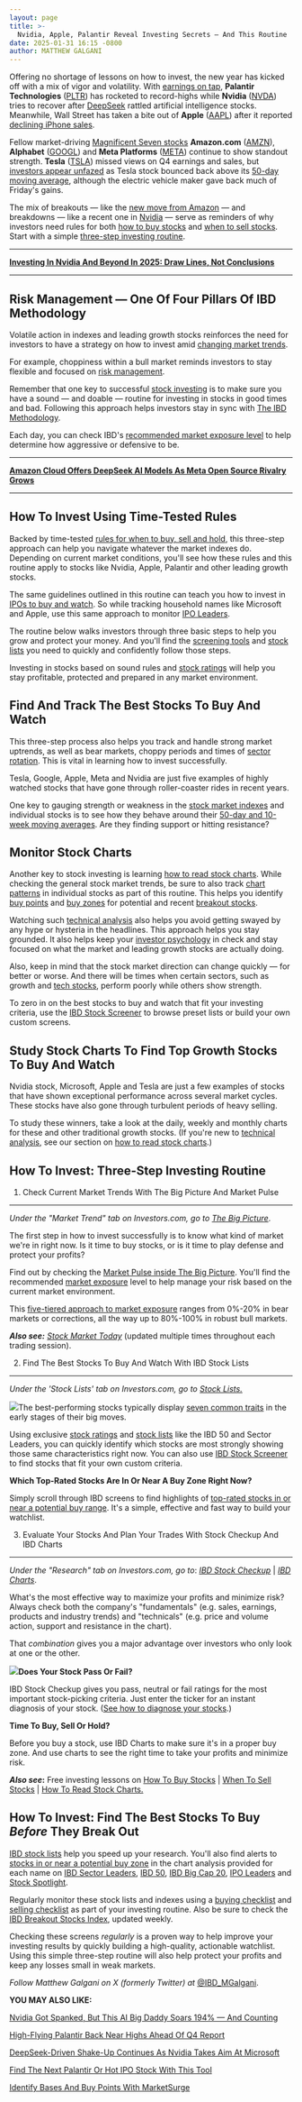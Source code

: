 ```yaml
---
layout: page
title: >-
  Nvidia, Apple, Palantir Reveal Investing Secrets — And This Routine
date: 2025-01-31 16:15 -0800
author: MATTHEW GALGANI
---
```





Offering no shortage of lessons on how to invest, the new year has kicked off with a mix of vigor and volatility. With [earnings on tap](https://www.investors.com/research/earnings-preview/palantir-stock-pltr-earnings-google-amazon-earnings/), **Palantir Technologies** ([PLTR](https://research.investors.com/quote.aspx?symbol=PLTR)) has rocketed to record-highs while **Nvidia** ([NVDA](https://research.investors.com/quote.aspx?symbol=NVDA)) tries to recover after [DeepSeek](https://www.investors.com/news/technology/amazon-stock-deepseek-meta-open-source-ai-model-rivalry/) rattled artificial intelligence stocks. Meanwhile, Wall Street has taken a bite out of **Apple** ([AAPL](https://research.investors.com/quote.aspx?symbol=AAPL)) after it reported [declining iPhone sales](https://www.investors.com/news/technology/apple-stock-aapl-fiscal-q1-2025-earnings/).


Fellow market-driving [Magnificent Seven stocks](https://www.investors.com/research/magnificent-seven-stocks-latest-news-market-cap-weighting/) **Amazon.com** ([AMZN](https://research.investors.com/quote.aspx?symbol=AMZN)), **Alphabet** ([GOOGL](https://research.investors.com/quote.aspx?symbol=GOOGL)) and **Meta Platforms** ([META](https://research.investors.com/quote.aspx?symbol=META)) continue to show standout strength. **Tesla** ([TSLA](https://research.investors.com/quote.aspx?symbol=TSLA)) missed views on Q4 earnings and sales, but [investors appear unfazed](https://www.investors.com/news/tesla-stock-why-investors-dont-care-about-q4-earnings-miss/) as Tesla stock bounced back above its [50-day moving average](https://www.investors.com/how-to-invest/investors-corner/50-day-moving-average-identifies-buy-sell-signals/), although the electric vehicle maker gave back much of Friday's gains.




The mix of breakouts — like the [new move from Amazon](https://www.investors.com/research/ibd-stock-analysis/amazon-stock-government-technology-health-care-doge-musk/) — and breakdowns — like a recent one in [Nvidia](https://www.investors.com/how-to-invest/when-to-sell-stocks-nvidia-nvda-stock/) — serve as reminders of why investors need rules for both [how to buy stocks](https://www.investors.com/how-to-invest/how-to-buy-stocks-using-stock-lists-stock-ratings-stock-screener/) and [when to sell stocks](https://www.investors.com/how-to-invest/when-to-sell-stocks/). Start with a simple [three-step investing routine](#routine).




---


[**Investing In Nvidia And Beyond In 2025: Draw Lines, Not Conclusions**](https://www.investors.com/how-to-invest/how-to-invest-2025-stock-charts-nvidia-apple-tesla-microsoft-meta-google/)




---


Risk Management — One Of Four Pillars Of IBD Methodology
--------------------------------------------------------


Volatile action in indexes and leading growth stocks reinforces the need for investors to have a strategy on how to invest amid [changing market trends](https://www.investors.com/how-to-invest/how-to-handle-changing-stock-market-trends/).


For example, choppiness within a bull market reminds investors to stay flexible and focused on [risk management](https://www.investors.com/how-to-invest/investors-corner/risk-management-in-the-stock-market-how-much-money-to-invest-now/).


Remember that one key to successful [stock investing](https://www.investors.com/how-to-invest/stock-investing-how-to-make-money-in-stock-3-key-factors/) is to make sure you have a sound — and doable — routine for investing in stocks in good times and bad. Following this approach helps investors stay in sync with [The IBD Methodology](https://www.investors.com/how-to-invest/investors-corner/stock-market-investing-ibd-methodology/).


Each day, you can check IBD's [recommended market exposure level](https://www.investors.com/market-trend/ibds-etf-market-strategy/ibds-etf-market-strategy/) to help determine how aggressive or defensive to be.




---


[**Amazon Cloud Offers DeepSeek AI Models As Meta Open Source Rivalry Grows**](https://www.investors.com/news/technology/amazon-stock-deepseek-meta-open-source-ai-model-rivalry/)




---


How To Invest Using Time-Tested Rules
-------------------------------------


Backed by time-tested [rules for when to buy, sell and hold](https://www.investors.com/how-to-invest/how-to-invest-rules-for-when-buy-and-sell-stocks-in-bull-and-bear-markets/), this three-step approach can help you navigate whatever the market indexes do. Depending on current market conditions, you'll see how these rules and this routine apply to stocks like Nvidia, Apple, Palantir and other leading growth stocks.


The same guidelines outlined in this routine can teach you how to invest in [IPOs to buy and watch](https://www.investors.com/research/ipo-stock-news-and-analysis-find-todays-top-new-issues/). So while tracking household names like Microsoft and Apple, use this same approach to monitor [IPO Leaders](https://research.investors.com/stock-lists/ipo-leaders/).


The routine below walks investors through three basic steps to help you grow and protect your money. And you'll find the [screening tools](https://www.investors.com/research/best-stocks-to-buy-watch-ibd-screen-of-the-day/) and [stock lists](https://www.investors.com/stock-lists/stocks-to-watch-top-rated-ipos-big-caps-and-growth-stocks/) you need to quickly and confidently follow those steps.


Investing in stocks based on sound rules and [stock ratings](https://www.investors.com/how-to-invest/how-to-buy-stocks-using-stock-lists-stock-ratings-stock-screener/) will help you stay profitable, protected and prepared in any market environment.


Find And Track The Best Stocks To Buy And Watch
-----------------------------------------------


This three-step process also helps you track and handle strong market uptrends, as well as bear markets, choppy periods and times of [sector rotation](https://www.investors.com/how-to-invest/investors-corner/what-is-sector-rotation/). This is vital in learning how to invest successfully.


Tesla, Google, Apple, Meta and Nvidia are just five examples of highly watched stocks that have gone through roller-coaster rides in recent years.


One key to gauging strength or weakness in the [stock market indexes](https://www.investors.com/news/stock-market-today-stock-market-news/?) and individual stocks is to see how they behave around their [50-day and 10-week moving averages](https://www.investors.com/how-to-invest/investors-corner/moving-averages-help-understand-stock-markets-direction-heres-how-to-use-them/). Are they finding support or hitting resistance?


Monitor Stock Charts
--------------------


Another key to stock investing is learning [how to read stock charts](https://www.investors.com/how-to-invest/how-to-read-stock-charts-understanding-technical-analysis/). While checking the general stock market trends, be sure to also track [chart patterns](https://www.investors.com/how-to-invest/stock-charts-buying-stocks-using-technical-analysis/) in individual stocks as part of this routine. This helps you identify [buy points](https://www.investors.com/how-to-invest/investors-corner/chart-reading-basics-how-a-buy-point-marks-a-time-of-opportunity/) and [buy zones](https://www.investors.com/how-to-invest/investors-corner/buy-zone-gives-investors-chance-to-buy-top-stocks-beyond-breakout/) for potential and recent [breakout stocks](https://www.investors.com/research/breakout-stocks-technical-analysis/breakout-stocks-technical-analysis/).


Watching such [technical analysis](https://www.investors.com/how-to-invest/investors-corner/technical-analysis/) also helps you avoid getting swayed by any hype or hysteria in the headlines. This approach helps you stay grounded. It also helps keep your [investor psychology](https://research.investors.com/psychological-market-indicators/) in check and stay focused on what the market and leading growth stocks are actually doing.


Also, keep in mind that the stock market direction can change quickly — for better or worse. And there will be times when certain sectors, such as growth and [tech stocks](https://www.investors.com/research/best-tech-stocks-to-buy-and-watch/), perform poorly while others show strength.


To zero in on the best stocks to buy and watch that fit your investing criteria, use the [IBD Stock Screener](https://ibdstockscreener.investors.com/) to browse preset lists or build your own custom screens.


Study Stock Charts To Find Top Growth Stocks To Buy And Watch
-------------------------------------------------------------


Nvidia stock, Microsoft, Apple and Tesla are just a few examples of stocks that have shown exceptional performance across several market cycles. These stocks have also gone through turbulent periods of heavy selling.


To study these winners, take a look at the daily, weekly and monthly charts for these and other traditional growth stocks. (If you're new to [technical analysis](https://www.investors.com/how-to-invest/investors-corner/technical-analysis/), see our section on [how to read stock charts](https://www.investors.com/how-to-invest/stock-charts-buying-stocks-using-technical-analysis/).)  




How To Invest: Three-Step Investing Routine
-------------------------------------------


1. Check Current Market Trends With The Big Picture And Market Pulse
--------------------------------------------------------------------


*Under the "Market Trend" tab on Investors.com, go to* [*The Big Picture*](https://www.investors.com/category/market-trend/the-big-picture/).


The first step in how to invest successfully is to know what kind of market we're in right now. Is it time to buy stocks, or is it time to play defense and protect your profits?


Find out by checking the [Market Pulse inside The Big Picture](https://www.investors.com/category/market-trend/the-big-picture/). You'll find the recommended [market exposure](https://www.investors.com/market-trend/ibds-etf-market-strategy/ibds-etf-market-strategy/) level to help manage your risk based on the current market environment.


This [five-tiered approach to market exposure](https://www.investors.com/how-to-invest/stock-market-timing-how-to-invest-in-stocks-tracking-bull-markets-bear-markets-stock-market-trends/#MarketExposure) ranges from 0%-20% in bear markets or corrections, all the way up to 80%-100% in robust bull markets.


***Also see:*** *[Stock Market Today](https://www.investors.com/category/market-trend/stock-market-today/)* (updated multiple times throughout each trading session).


2. Find The Best Stocks To Buy And Watch With IBD Stock Lists
-------------------------------------------------------------


*Under the 'Stock Lists' tab on Investors.com, go to [Stock Lists.](https://www.investors.com/stock-lists/stocks-to-watch-top-rated-ipos-big-caps-and-growth-stocks/)*


[![](https://www.investors.com/wp-content/uploads/2017/08/GSP_IBD50.png)](http://research.investors.com/stock-lists/ibd-50/)The best-performing stocks typically display [seven common traits](https://www.investors.com/how-to-invest/investors-corner/can-slim-stocks-how-to-find-stock-market-winners/) in the early stages of their big moves.


Using exclusive [stock ratings](https://www.investors.com/how-to-invest/investors-corner/stock-market-leaders-arent-hard-to-find-with-ibd-stock-checkup-tool/) and [stock lists](https://www.investors.com/stock-lists/stocks-to-watch-top-rated-ipos-big-caps-and-growth-stocks/) like the IBD 50 and Sector Leaders, you can quickly identify which stocks are most strongly showing those same characteristics right now. You can also use [IBD Stock Screener](https://www.investors.com/research/best-stocks-to-buy-watch-ibd-screen-of-the-day/) to find stocks that fit your own custom criteria.


**Which Top-Rated Stocks Are In Or Near A Buy Zone Right Now?**  

Simply scroll through IBD screens to find highlights of [top-rated stocks in or near a potential buy range](https://www.investors.com/category/stock-lists/stocks-near-a-buy-zone/). It's a simple, effective and fast way to build your watchlist.


3. Evaluate Your Stocks And Plan Your Trades With Stock Checkup And IBD Charts
------------------------------------------------------------------------------


*Under the "Research" tab on Investors.com, go to*: [*IBD Stock Checkup*](http://research.investors.com/stock-checkup/) | *[IBD Charts](http://research.investors.com/stock-charts/nasdaq-nasdaq-composite-0ndqc.htm?cht=pvc&type=daily)*.


What's the most effective way to maximize your profits and minimize risk? Always check both the company's "fundamentals" (e.g. sales, earnings, products and industry trends) and "technicals" (e.g. price and volume action, support and resistance in the chart).


That *combination* gives you a major advantage over investors who only look at one or the other.


[![](https://www.investors.com/wp-content/uploads/2017/08/GSP_checkup.jpg)](http://research.investors.com/stock-checkup/)**Does Your Stock Pass Or Fail?**


IBD Stock Checkup gives you pass, neutral or fail ratings for the most important stock-picking criteria. Just enter the ticker for an instant diagnosis of your stock. ([See how to diagnose your stocks](https://www.investors.com/how-to-invest/how-to-buy-stocks-using-stock-lists-stock-ratings-stock-screener/#stockratings).)


**Time To Buy, Sell Or Hold?**


Before you buy a stock, use IBD Charts to make sure it's in a proper buy zone. And use charts to see the right time to take your profits and minimize risk.


***Also see*:** Free investing lessons on [How To Buy Stocks](https://www.investors.com/how-to-invest/how-to-buy-stocks-using-stock-lists-stock-ratings-stock-screener/#stockratings) | [When To Sell Stocks](https://www.investors.com/how-to-invest/when-to-sell-stocks/) | [How To Read Stock Charts.](https://www.investors.com/how-to-invest/stock-charts-buying-stocks-using-technical-analysis/)


How To Invest: Find The Best Stocks To Buy *Before* They Break Out
------------------------------------------------------------------


[IBD stock lists](https://www.investors.com/stock-lists/stocks-to-watch-top-rated-ipos-big-caps-and-growth-stocks/) help you speed up your research. You'll also find alerts to [stocks in or near a potential buy zone](https://www.investors.com/category/stock-lists/stocks-near-a-buy-zone/) in the chart analysis provided for each name on [IBD Sector Leaders](https://research.investors.com/stock-lists/sector-leaders), [IBD 50](https://research.investors.com/stock-lists/ibd-50/), [IBD Big Cap 20](https://research.investors.com/stock-lists/big-cap-20/), [IPO Leaders](https://research.investors.com/stock-lists/ipo-leaders/) and [Stock Spotlight](https://research.investors.com/stock-lists/stock-spotlight/).


Regularly monitor these stock lists and indexes using a [buying checklist](https://www.investors.com/wp-content/uploads/2024/01/IBD_BuyingChecklist.pdf) and [selling checklist](https://www.investors.com/wp-content/uploads/2017/08/IBD_SellingChecklist.pdf) as part of your investing routine. Also be sure to check the [IBD Breakout Stocks Index](https://www.investors.com/research/breakout-stocks-technical-analysis/breakout-stocks-technical-analysis/), updated weekly.


Checking these screens *regularly* is a proven way to help improve your investing results by quickly building a high-quality, actionable watchlist. Using this simple three-step routine will also help protect your profits and keep any losses small in weak markets.



*Follow Matthew Galgani on X (formerly Twitter) at* [@IBD\_MGalgani](https://twitter.com/ibd_mgalgani).


**YOU MAY ALSO LIKE:**


[Nvidia Got Spanked, But This AI Big Daddy Soars 194% — And Counting](https://www.investors.com/research/breakout-stocks-technical-analysis/godaddy-stock-gddy-artificial-intelligence-nvidia/)


[High-Flying Palantir Back Near Highs Ahead Of Q4 Report](https://www.investors.com/research/earnings-preview/palantir-stock-pltr-earnings-google-amazon-earnings/)


[DeepSeek-Driven Shake-Up Continues As Nvidia Takes Aim At Microsoft](https://www.investors.com/research/magnificent-seven-stocks-latest-news-market-cap-weighting/)


[Find The Next Palantir Or Hot IPO Stock With This Tool](https://www.investors.com/how-to-invest/stock-screener/)


[Identify Bases And Buy Points With MarketSurge](https://marketsurge.investors.com/)




